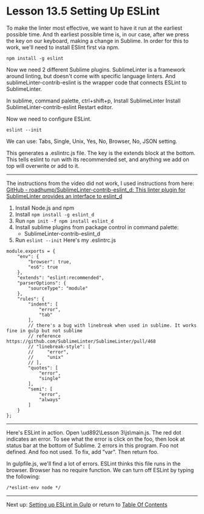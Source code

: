 # Lesson 13.5 Setting Up ESLint

To make the linter most effective, we want to have it run at the earliest possible time. And th earliest possible time is, in our case, after we press the key on our keyboard, making a change in Sublime. In order for this to work, we'll need to install ESlint first via npm. 

```
npm install -g eslint
```
Now we need 2 different Sublime plugins. SublimeLinter is a framework around linting, but doesn't come with specific language linters. And sublimeLinter-contrib-eslint is the wrapper code that connects ESLint to SublimeLinter.

In sublime, command palette, ctrl+shift+p,
Install SublimeLinter
Install SublimeLinter-contrib-eslint
Restart editor.

Now we need to configure ESLint.
```
eslint --init
```
We can use: Tabs, Single, Unix, Yes, No, Browser, No, JSON setting.

This generates a .eslintrc.js file. The key is the extends block at the bottom. This tells eslint to run with its recommended set, and anything we add on top will overwrite or add to it.
- - -
The instructions from the video did not work, I used instructions from here: [GitHub - roadhump/SublimeLinter-contrib-eslint_d: This linter plugin for SublimeLinter provides an interface to eslint_d](https://github.com/roadhump/SublimeLinter-contrib-eslint_d)

1. Install Node.js and npm
2. Install `npm install -g eslint_d`
3. Run `npm init -f npm install eslint_d`
4. Install sublime plugins from package control in command palette:
    - SublimeLinter-contrib-eslint_d
5. Run `eslint --init`
Here's my .eslintrc.js
```
module.exports = {
    "env": {
        "browser": true,
        "es6": true
    },
    "extends": "eslint:recommended",
    "parserOptions": {
        "sourceType": "module"
    },
    "rules": {
        "indent": [
            "error",
            "tab"
        ],
        // there's a bug with linebreak when used in sublime. It works fine in gulp but not sublime
        // reference https://github.com/SublimeLinter/SublimeLinter/pull/468
        // "linebreak-style": [
        //     "error",
        //     "unix"
        // ],
        "quotes": [
            "error",
            "single"
        ],
        "semi": [
            "error",
            "always"
        ]
    }
};
```
- - -
Here's ESLint in action. Open \ud892\Lesson 3\js\main.js. The red dot indicates an error. To see what the error is click on the foo, then look at status bar at the bottom of Sublime. 2 errors in this program. Foo not defined. And foo not used. To fix, add "var". Then return foo.

In gulpfile.js, we'll find a lot of errors. ESLint thinks this file runs in the browser. Browser has no require function. We can turn off ESLint by typing the following:
```
/*eslint-env node */
```

- - -
Next up: [Setting up ESLint in Gulp](ND024_Part3_Lesson13_06.md) or return to [Table Of Contents](./ND024_TableOfContents.md)
